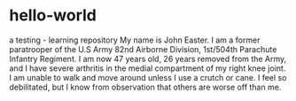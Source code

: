 # hello-world
a testing - learning repository
My name is John Easter. I am a former paratrooper of the U.S Army
82nd Airborne Division, 1st/504th Parachute Infantry Regiment.
I am now 47 years old, 26 years removed from the Army, and I have severe
arthritis in the medial compartment of my right knee joint. I am unable to walk and move
around unless I use a crutch or cane. I feel so debilitated, but I know from observation that 
others are worse off than me. 
